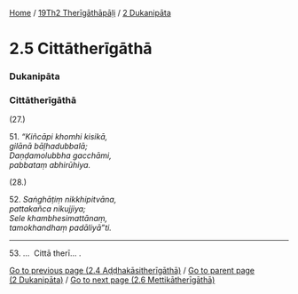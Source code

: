 
[Home](/) / [19Th2 Therīgāthāpāḷi](../../19Th2.md) / [2 Dukanipāta](../2.md)

# 2.5 Cittātherīgāthā

### Dukanipāta

### Cittātherīgāthā

(27.)

51\. _“Kiñcāpi khomhi kisikā,_  
_gilānā bāḷhadubbalā;_  
_Daṇḍamolubbha gacchāmi,_  
_pabbataṃ abhirūhiya._  


(28.)

52\. _Saṅghāṭiṃ nikkhipitvāna,_  
_pattakañca nikujjiya;_  
_Sele khambhesimattānaṃ,_  
_tamokhandhaṃ padāliyā”ti._  


---

53\. …  Cittā therī… .



[Go to previous page (2.4 Aḍḍhakāsitherīgāthā)](2.4.md) / [Go to parent page (2 Dukanipāta)](../2.md) / [Go to next page (2.6 Mettikātherīgāthā)](2.6.md)



